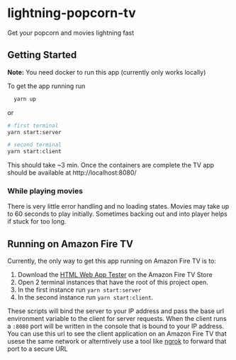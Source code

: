 # lightning-popcorn-tv
Get your popcorn and movies lightning fast

## Getting Started

**Note:** You need docker to run this app (currently only works locally)

To get the app running run 

```bash
  yarn up
```
or 
```bash
# first terminal
yarn start:server

# second terminal
yarn start:client
```

This should take ~3 min. Once the containers are complete the TV app should be available at http://localhost:8080/

### While playing movies
There is very little error handling and no loading states. Movies may take up to 60 seconds to play initially. Sometimes backing out and into player helps if stuck for too long.


## Running on Amazon Fire TV

Currently, the only way to get this app running on Amazon Fire TV is to:
1. Download the [HTML Web App Tester](https://www.amazon.com/Amazon-Digital-Services-Inc-Tester/dp/B00DZ3I1W8) on the Amazon Fire TV Store
2. Open 2 terminal instances that have the root of this project open.
3. In the first instance run `yarn start:server`
4. In the second instance run `yarn start:client`. 
 
These scripts will bind the server to your IP address and pass the base url environment variable to the client for server requests. When the client runs a `:8080` port will be written in the console that is bound to your IP address. You can use this url to see the client application on an Amazon Fire TV that usese the same network or alterntively use a tool like [ngrok](https://ngrok.com/) to forward that port to a secure URL
